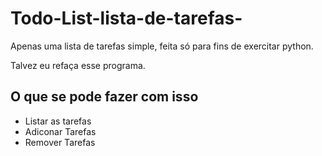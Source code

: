 # Todo-List-lista-de-tarefas-
Apenas uma lista de tarefas simple, feita só para fins de exercitar python.

Talvez eu refaça esse programa.

## O que se pode fazer com isso
- Listar as tarefas
- Adiconar Tarefas
- Remover Tarefas

